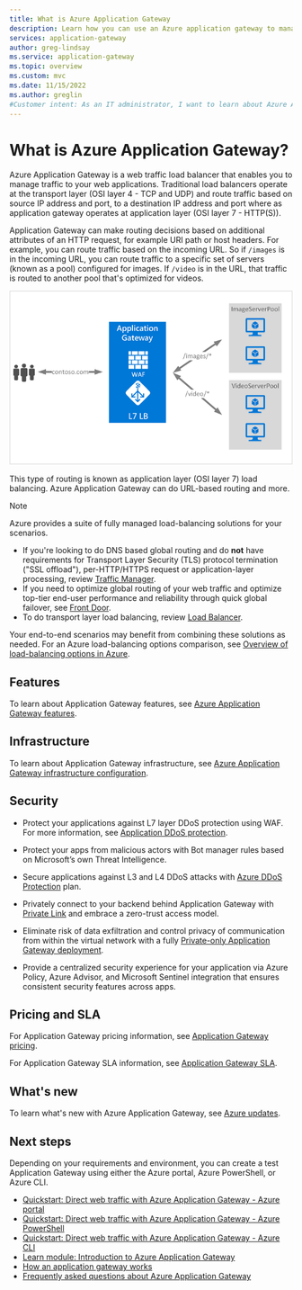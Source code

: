 ```yaml
---
title: What is Azure Application Gateway
description: Learn how you can use an Azure application gateway to manage web traffic to your application.
services: application-gateway
author: greg-lindsay
ms.service: application-gateway
ms.topic: overview
ms.custom: mvc
ms.date: 11/15/2022
ms.author: greglin
#Customer intent: As an IT administrator, I want to learn about Azure Application Gateways and what I can use them for.
---
```


# What is Azure Application Gateway?

Azure Application Gateway is a web traffic load balancer that enables you to manage traffic to your web applications. Traditional load balancers operate at the transport layer (OSI layer 4 - TCP and UDP) and route traffic based on source IP address and port, to a destination IP address and port where as application gateway operates at application layer (OSI layer 7 - HTTP(S)).  

Application Gateway can make routing decisions based on additional attributes of an HTTP request, for example URI path or host headers. For example, you can route traffic based on the incoming URL. So if `/images` is in the incoming URL, you can route traffic to a specific set of servers (known as a pool) configured for images. If `/video` is in the URL, that traffic is routed to another pool that's optimized for videos.

![imageURLroute](./media/application-gateway-url-route-overview/figure1-720.png)

This type of routing is known as application layer (OSI layer 7) load balancing. Azure Application Gateway can do URL-based routing and more.

>[!NOTE]
> Azure provides a suite of fully managed load-balancing solutions for your scenarios. 
> * If you're looking to do DNS based global routing and do **not** have requirements for Transport Layer Security (TLS) protocol termination ("SSL offload"), per-HTTP/HTTPS request or application-layer processing, review [Traffic Manager](../traffic-manager/traffic-manager-overview.md). 
> * If you need to optimize global routing of your web traffic and optimize top-tier end-user performance and reliability through quick global failover, see [Front Door](../frontdoor/front-door-overview.md).
> * To do transport layer load balancing, review [Load Balancer](../load-balancer/load-balancer-overview.md). 
> 
> Your end-to-end scenarios may benefit from combining these solutions as needed.
> For an Azure load-balancing options comparison, see [Overview of load-balancing options in Azure](/azure/architecture/guide/technology-choices/load-balancing-overview).


## Features

To learn about Application Gateway features, see [Azure Application Gateway features](features.md).

## Infrastructure

To learn about Application Gateway infrastructure, see [Azure Application Gateway infrastructure configuration](configuration-infrastructure.md).

## Security

* Protect your applications against L7 layer DDoS protection using WAF. For more information, see [Application DDoS protection](../web-application-firewall/shared/application-ddos-protection.md).

* Protect your apps from malicious actors with Bot manager rules based on Microsoft’s own Threat Intelligence.

* Secure applications against L3 and L4 DDoS attacks with [Azure DDoS Protection](../ddos-protection/ddos-protection-overview.md) plan.

* Privately connect to your backend behind Application Gateway with [Private Link](private-link.md) and embrace a zero-trust access model.

* Eliminate risk of data exfiltration and control privacy of communication from within the virtual network with a fully [Private-only Application Gateway deployment](application-gateway-private-deployment.md).

* Provide a centralized security experience for your application via Azure Policy, Azure Advisor, and Microsoft Sentinel integration that ensures consistent security features across apps.


## Pricing and SLA

For Application Gateway pricing information, see [Application Gateway pricing](https://azure.microsoft.com/pricing/details/application-gateway/).

For Application Gateway SLA information, see [Application Gateway SLA](https://azure.microsoft.com/support/legal/sla/application-gateway/v1_2/).

## What's new

To learn what's new with Azure Application Gateway, see [Azure updates](https://azure.microsoft.com/updates/?category=networking&query=Application%20Gateway).

## Next steps

Depending on your requirements and environment, you can create a test Application Gateway using either the Azure portal, Azure PowerShell, or Azure CLI.

- [Quickstart: Direct web traffic with Azure Application Gateway - Azure portal](quick-create-portal.md)
- [Quickstart: Direct web traffic with Azure Application Gateway - Azure PowerShell](quick-create-powershell.md)
- [Quickstart: Direct web traffic with Azure Application Gateway - Azure CLI](quick-create-cli.md)
- [Learn module: Introduction to Azure Application Gateway](/training/modules/intro-to-azure-application-gateway)
- [How an application gateway works](how-application-gateway-works.md)
- [Frequently asked questions about Azure Application Gateway](application-gateway-faq.yml)

